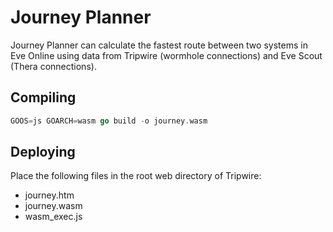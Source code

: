 # Journey Planner

Journey Planner can calculate the fastest route between two systems in Eve Online using data from Tripwire (wormhole connections) and Eve Scout (Thera connections).

## Compiling

```go
GOOS=js GOARCH=wasm go build -o journey.wasm
```

## Deploying

Place the following files in the root web directory of Tripwire:

* journey.htm
* journey.wasm
* wasm_exec.js
